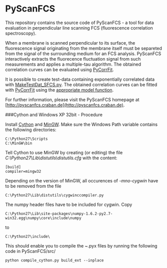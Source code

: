 PyScanFCS
=========

This repository contains the source code of PyScanFCS - a tool for data evaluation in perpendicular line scanning FCS (fluorescence correlation spectroscopy).

When a membrane is scanned perpendicular to its surface, the fluorescence signal originating from the membrane itself must be separeted from the signal of the surrounding medium for an FCS analysis.
PyScanFCS interactively extracts the fluorecence fluctuation signal from such measurements and applies a multiple-tau algorithm. The obtained correlation curves can be evaluated using [PyCorrFit](https://github.com/paulmueller/PyCorrFit).

It is possible to create test-data containing exponentially correlated data with [MakeTestDat_SFCS.py](https://github.com/paulmueller/multipletau/blob/master/MakeTestDat_SFCS.py). The obtained correlation curves can be fitted with [PyCorrFit](https://github.com/paulmueller/PyCorrFit) using the [appropriate model function](https://github.com/paulmueller/multipletau/blob/master/ExampleFunc_Exp_correlated_noise.txt).

For further information, please visit the PyScanFCS homepage at [http://pyscanfcs.craban.de](http://pyscanfcs.craban.de).


###Cython and Windows XP 32bit - Procedure

Install [Cython](http://wiki.cython.org/InstallingOnWindows) and [MinGW](http://sourceforge.net/projects/mingw/files/Installer/mingw-get-inst/). Make sure the Windows Path variable contains the following directories:

    C:\Python27\Scripts  
    C:\MinGW\bin
  
Tell Cython to use MinGW by creating (or editing) the file *C:\Python27\Lib\distutils\distutils.cfg* with the content:

    [build]
    compiler=mingw32

Depending on the version of MinGW, all occurences of *-mno-cygwin* have to be removed from the file

    C:\Python27\Lib\distutils\cygwinccompiler.py
  
The numpy header files have to be included for cygwin. Copy

    C:\Python27\Lib\site-packages\numpy-1.6.2-py2.7-win32.egg\numpy\core\include\numpy

to

    C:\Python27\include\
    
This should enable you to compile the ~.pyx files by running the following code in PyScanFCS/src/

    python compile_cython.py build_ext --inplace
